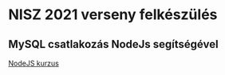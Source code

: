 # NISZ 2021 verseny felkészülés

## MySQL csatlakozás NodeJs segítségével

[NodeJS kurzus](https://www.udemy.com/course/nodejs-the-complete-guide/)

